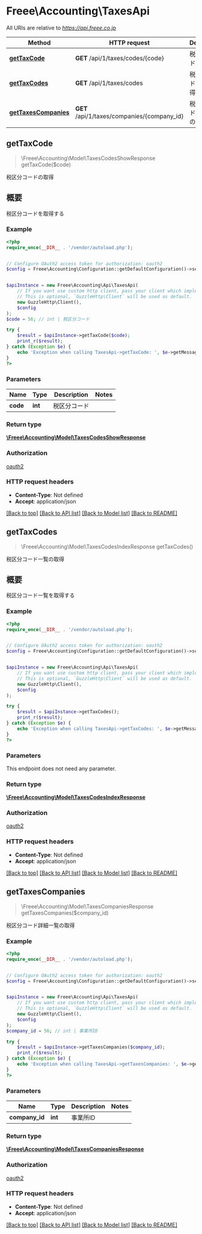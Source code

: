 # Freee\Accounting\TaxesApi

All URIs are relative to *https://api.freee.co.jp*

Method | HTTP request | Description
------------- | ------------- | -------------
[**getTaxCode**](TaxesApi.md#getTaxCode) | **GET** /api/1/taxes/codes/{code} | 税区分コードの取得
[**getTaxCodes**](TaxesApi.md#getTaxCodes) | **GET** /api/1/taxes/codes | 税区分コード一覧の取得
[**getTaxesCompanies**](TaxesApi.md#getTaxesCompanies) | **GET** /api/1/taxes/companies/{company_id} | 税区分コード詳細一覧の取得



## getTaxCode

> \Freee\Accounting\Model\TaxesCodesShowResponse getTaxCode($code)

税区分コードの取得

<h2 id=\"\">概要</h2>  <p>税区分コードを取得する</p>

### Example

```php
<?php
require_once(__DIR__ . '/vendor/autoload.php');


// Configure OAuth2 access token for authorization: oauth2
$config = Freee\Accounting\Configuration::getDefaultConfiguration()->setAccessToken('YOUR_ACCESS_TOKEN');


$apiInstance = new Freee\Accounting\Api\TaxesApi(
    // If you want use custom http client, pass your client which implements `GuzzleHttp\ClientInterface`.
    // This is optional, `GuzzleHttp\Client` will be used as default.
    new GuzzleHttp\Client(),
    $config
);
$code = 56; // int | 税区分コード

try {
    $result = $apiInstance->getTaxCode($code);
    print_r($result);
} catch (Exception $e) {
    echo 'Exception when calling TaxesApi->getTaxCode: ', $e->getMessage(), PHP_EOL;
}
?>
```

### Parameters


Name | Type | Description  | Notes
------------- | ------------- | ------------- | -------------
 **code** | **int**| 税区分コード |

### Return type

[**\Freee\Accounting\Model\TaxesCodesShowResponse**](../Model/TaxesCodesShowResponse.md)

### Authorization

[oauth2](../../README.md#oauth2)

### HTTP request headers

- **Content-Type**: Not defined
- **Accept**: application/json

[[Back to top]](#) [[Back to API list]](../../README.md#documentation-for-api-endpoints)
[[Back to Model list]](../../README.md#documentation-for-models)
[[Back to README]](../../README.md)


## getTaxCodes

> \Freee\Accounting\Model\TaxesCodesIndexResponse getTaxCodes()

税区分コード一覧の取得

<h2 id=\"\">概要</h2>  <p>税区分コード一覧を取得する</p>

### Example

```php
<?php
require_once(__DIR__ . '/vendor/autoload.php');


// Configure OAuth2 access token for authorization: oauth2
$config = Freee\Accounting\Configuration::getDefaultConfiguration()->setAccessToken('YOUR_ACCESS_TOKEN');


$apiInstance = new Freee\Accounting\Api\TaxesApi(
    // If you want use custom http client, pass your client which implements `GuzzleHttp\ClientInterface`.
    // This is optional, `GuzzleHttp\Client` will be used as default.
    new GuzzleHttp\Client(),
    $config
);

try {
    $result = $apiInstance->getTaxCodes();
    print_r($result);
} catch (Exception $e) {
    echo 'Exception when calling TaxesApi->getTaxCodes: ', $e->getMessage(), PHP_EOL;
}
?>
```

### Parameters

This endpoint does not need any parameter.

### Return type

[**\Freee\Accounting\Model\TaxesCodesIndexResponse**](../Model/TaxesCodesIndexResponse.md)

### Authorization

[oauth2](../../README.md#oauth2)

### HTTP request headers

- **Content-Type**: Not defined
- **Accept**: application/json

[[Back to top]](#) [[Back to API list]](../../README.md#documentation-for-api-endpoints)
[[Back to Model list]](../../README.md#documentation-for-models)
[[Back to README]](../../README.md)


## getTaxesCompanies

> \Freee\Accounting\Model\TaxesCompaniesResponse getTaxesCompanies($company_id)

税区分コード詳細一覧の取得

### Example

```php
<?php
require_once(__DIR__ . '/vendor/autoload.php');


// Configure OAuth2 access token for authorization: oauth2
$config = Freee\Accounting\Configuration::getDefaultConfiguration()->setAccessToken('YOUR_ACCESS_TOKEN');


$apiInstance = new Freee\Accounting\Api\TaxesApi(
    // If you want use custom http client, pass your client which implements `GuzzleHttp\ClientInterface`.
    // This is optional, `GuzzleHttp\Client` will be used as default.
    new GuzzleHttp\Client(),
    $config
);
$company_id = 56; // int | 事業所ID

try {
    $result = $apiInstance->getTaxesCompanies($company_id);
    print_r($result);
} catch (Exception $e) {
    echo 'Exception when calling TaxesApi->getTaxesCompanies: ', $e->getMessage(), PHP_EOL;
}
?>
```

### Parameters


Name | Type | Description  | Notes
------------- | ------------- | ------------- | -------------
 **company_id** | **int**| 事業所ID |

### Return type

[**\Freee\Accounting\Model\TaxesCompaniesResponse**](../Model/TaxesCompaniesResponse.md)

### Authorization

[oauth2](../../README.md#oauth2)

### HTTP request headers

- **Content-Type**: Not defined
- **Accept**: application/json

[[Back to top]](#) [[Back to API list]](../../README.md#documentation-for-api-endpoints)
[[Back to Model list]](../../README.md#documentation-for-models)
[[Back to README]](../../README.md)

